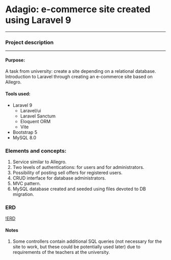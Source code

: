 # Adagio: e-commerce site created using Laravel 9
---
### Project description
---
#### Purpose:
A task from university: create a site depending on a relational database.
Introduction to Laravel through creating an e-commerce site based on Allegro.
#### Tools used:
- Laravel 9
    -   Laravel/ui
    -   Laravel Sanctum
    -   Eloquent ORM
    -   Vite
- Bootstrap 5
- MySQL 8.0

### Elements and concepts:
1. Service similar to Allegro.
2. Two levels of authentications: for users and for administrators.
2. Possibility of posting sell offers for registered users.
3. CRUD interface for database administrators.
4. MVC pattern.
5. MySQL database created and seeded using files devoted to DB migration.

### ERD
[!ERD](https://raw.githubusercontent.com/AleksanderKr/laravel_project_adagio/main/ERD.png "ERD")

#### Notes
1. Some controllers contain additional SQL queries (not necessary for the site to work, but these could be potentially used later) due to requirements of the teachers at the university.
